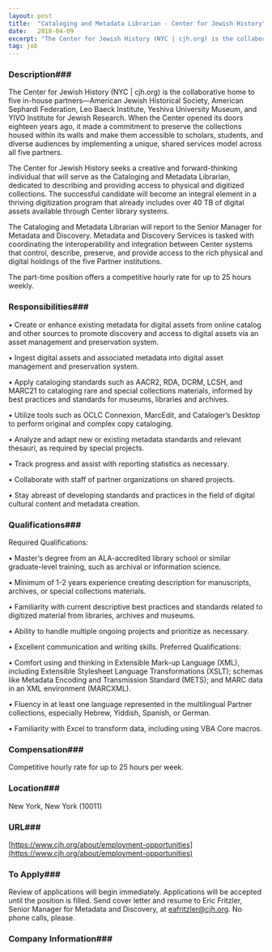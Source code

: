 ```yaml
---
layout: post
title:  "Cataloging and Metadata Librarian - Center for Jewish History"
date:   2018-04-09
excerpt: "The Center for Jewish History (NYC | cjh.org) is the collaborative home to five in-house partners—American Jewish Historical Society, American Sephardi Federation, Leo Baeck Institute, Yeshiva University Museum, and YIVO Institute for Jewish Research. When the Center opened its doors eighteen years ago, it made a commitment to preserve the..."
tag: job
---
```


### Description###

The Center for Jewish History (NYC | cjh.org) is the collaborative home to five in-house partners—American Jewish Historical Society, American Sephardi Federation, Leo Baeck Institute, Yeshiva University Museum, and YIVO Institute for Jewish Research.  When the Center opened its doors eighteen years ago, it made a commitment to preserve the collections housed within its walls and make them accessible to scholars, students, and diverse audiences by implementing a unique, shared services model across all five partners.

The Center for Jewish History seeks a creative and forward-thinking individual that will serve as the Cataloging and Metadata Librarian, dedicated to describing and providing access to physical and digitized collections. The successful candidate will become an integral element in a thriving digitization program that already includes over 40 TB of digital assets available through Center library systems. 
  
The Cataloging and Metadata Librarian will report to the Senior Manager for Metadata and Discovery. Metadata and Discovery Services is tasked with coordinating the interoperability and integration between Center systems that control, describe, preserve, and provide access to the rich physical and digital holdings of the five Partner institutions. 

The part-time position offers a competitive hourly rate for up to 25 hours weekly.


### Responsibilities###


• 	Create or enhance existing metadata for digital assets from online catalog and other sources to promote discovery and access to digital assets via an asset management and preservation system.

• 	Ingest digital assets and associated metadata into digital asset management and preservation system.

• 	Apply cataloging standards such as AACR2, RDA, DCRM, LCSH, and MARC21 to cataloging rare and special collections materials, informed by best practices and standards for museums, libraries and archives.

• 	Utilize tools such as OCLC Connexion, MarcEdit, and Cataloger’s Desktop to perform original and complex copy cataloging.

• 	Analyze and adapt new or existing metadata standards and relevant thesauri, as required by special projects.

• 	Track progress and assist with reporting statistics as necessary.

• 	Collaborate with staff of partner organizations on shared projects.

• 	Stay abreast of developing standards and practices in the field of digital cultural content and metadata creation.



### Qualifications###

Required Qualifications:

• 	Master’s degree from an ALA-accredited library school or similar graduate-level training, such as archival or information science.

• 	Minimum of 1-2 years experience creating description for manuscripts, archives, or special collections materials.

• 	Familiarity with current descriptive best practices and standards related to digitized material from libraries, archives and museums.

• 	Ability to handle multiple ongoing projects and prioritize as necessary.

• 	Excellent communication and writing skills.
Preferred Qualifications:

• 	Comfort using and thinking in Extensible Mark-up Language (XML), including Extensible Stylesheet Language Transformations (XSLT); schemas like Metadata Encoding and Transmission Standard (METS); and MARC data in an XML environment (MARCXML).

• 	Fluency in at least one language represented in the multilingual Partner collections, especially Hebrew, Yiddish, Spanish, or German.

• 	Familiarity with Excel to transform data, including using VBA Core macros.



### Compensation###

Competitive hourly rate for up to 25 hours per week.


### Location###

New York, New York (10011)


### URL###

[https://www.cjh.org/about/employment-opportunities](https://www.cjh.org/about/employment-opportunities)

### To Apply###

Review of applications will begin immediately. Applications will be accepted until the position is filled. Send cover letter and resume to Eric Fritzler, Senior Manager for Metadata and Discovery, at eafritzler@cjh.org. No phone calls, please.


### Company Information###

 



